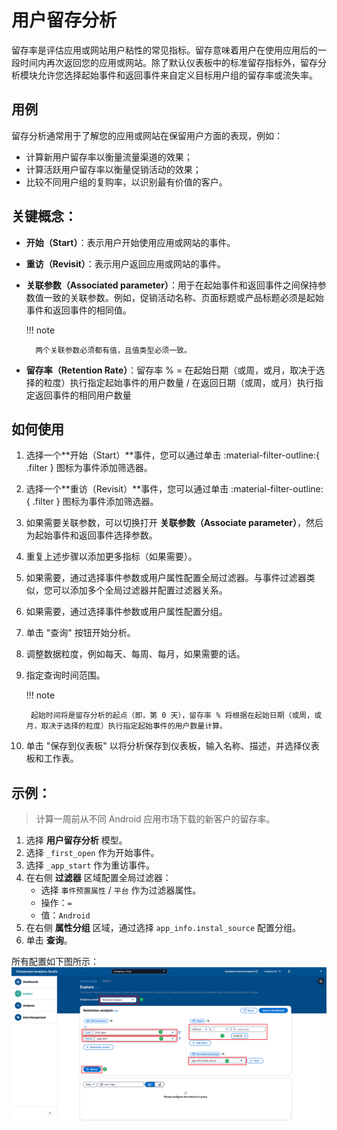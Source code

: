 # 用户留存分析

留存率是评估应用或网站用户粘性的常见指标。留存意味着用户在使用应用后的一段时间内再次返回您的应用或网站。除了默认仪表板中的标准留存指标外，留存分析模块允许您选择起始事件和返回事件来自定义目标用户组的留存率或流失率。

## 用例
留存分析通常用于了解您的应用或网站在保留用户方面的表现，例如：

- 计算新用户留存率以衡量流量渠道的效果；
- 计算活跃用户留存率以衡量促销活动的效果；
- 比较不同用户组的复购率，以识别最有价值的客户。

## 关键概念：
- **开始（Start）**：表示用户开始使用应用或网站的事件。
- **重访（Revisit）**：表示用户返回应用或网站的事件。
- **关联参数（Associated parameter）**：用于在起始事件和返回事件之间保持参数值一致的关联参数。例如，促销活动名称、页面标题或产品标题必须是起始事件和返回事件的相同值。

    !!! note

        两个关联参数必须都有值，且值类型必须一致。

- **留存率（Retention Rate）**：留存率 % = 在起始日期（或周，或月，取决于选择的粒度）执行指定起始事件的用户数量 / 在返回日期（或周，或月）执行指定返回事件的相同用户数量

## 如何使用

1. 选择一个**开始（Start）**事件，您可以通过单击 :material-filter-outline:{ .filter } 图标为事件添加筛选器。
2. 选择一个**重访（Revisit）**事件，您可以通过单击 :material-filter-outline:{ .filter } 图标为事件添加筛选器。
3. 如果需要关联参数，可以切换打开 **关联参数（Associate parameter）**，然后为起始事件和返回事件选择参数。
4. 重复上述步骤以添加更多指标（如果需要）。
5. 如果需要，通过选择事件参数或用户属性配置全局过滤器。与事件过滤器类似，您可以添加多个全局过滤器并配置过滤器关系。
6. 如果需要，通过选择事件参数或用户属性配置分组。
7. 单击 "查询" 按钮开始分析。
8. 调整数据粒度，例如每天、每周、每月，如果需要的话。
9. 指定查询时间范围。

    !!! note

        起始时间将是留存分析的起点（即，第 0 天），留存率 % 将根据在起始日期（或周，或月，取决于选择的粒度）执行指定起始事件的用户数量计算。

10. 单击 "保存到仪表板" 以将分析保存到仪表板，输入名称、描述，并选择仪表板和工作表。

## 示例：

> 计算一周前从不同 Android 应用市场下载的新客户的留存率。

1. 选择 **用户留存分析** 模型。
2. 选择 `_first_open` 作为开始事件。
3. 选择 `_app_start` 作为重访事件。
4. 在右侧 **过滤器** 区域配置全局过滤器：
    - 选择 `事件预置属性` / `平台` 作为过滤器属性。
    - 操作：`=`
    - 值：`Android`
5. 在右侧 **属性分组** 区域，通过选择 `app_info.instal_source` 配置分组。
6. 单击 **查询**。

所有配置如下图所示：
![explore-funnel](../../images/analytics/explore/explore-retention-en.png)



